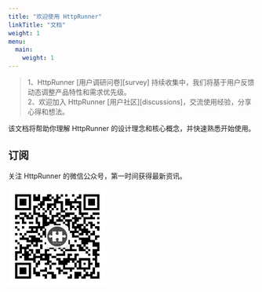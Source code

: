 ```yaml
---
title: "欢迎使用 HttpRunner"
linkTitle: "文档"
weight: 1
menu:
  main:
    weight: 1
---
```


> 1、HttpRunner [用户调研问卷][survey] 持续收集中，我们将基于用户反馈动态调整产品特性和需求优先级。<br/>
> 2、欢迎加入 HttpRunner [用户社区][discussions]，交流使用经验，分享心得和想法。

该文档将帮助你理解 HttpRunner 的设计理念和核心概念，并快速熟悉开始使用。

## 订阅

关注 HttpRunner 的微信公众号，第一时间获得最新资讯。

<img src="/image/qrcode.jpg" alt="HttpRunner" width="200">
